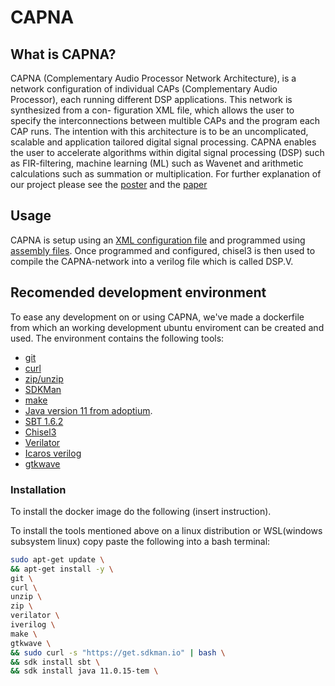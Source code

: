CAPNA
=======================

## What is CAPNA?
CAPNA (Complementary Audio Processor Network Architecture), is a network configuration of individual CAPs (Complementary Audio Processor), each running different DSP applications. This network is synthesized from a con- figuration XML file, which allows the user to specify the interconnections between multible CAPs and the program each CAP runs. The intention with this architecture is to be an uncomplicated, scalable and application tailored digital signal processing.
CAPNA enables the user to accelerate algorithms within digital signal processing (DSP) such as FIR-filtering, machine learning (ML) such as Wavenet and arithmetic calculations such as summation or multiplication. For further explanation of our project please see the [poster](Poster-GRP09-COMPUTE22-1-DSP.pdf) and the [paper](PAPER_GRP09_COMPUTE22-1.pdf)


## Usage
CAPNA is setup using an [XML configuration file](Config) and programmed using [assembly files](Programs).
Once programmed and configured, chisel3 is then used to compile the CAPNA-network into a verilog file which is called DSP.V.

## Recomended development environment
To ease any development on or using CAPNA, we've made a dockerfile from which an working development ubuntu enviroment can be created and used. 
The environment contains the following tools:
- [git](https://git-scm.com/)
- [curl](https://curl.se/)
- [zip/unzip](http://infozip.sourceforge.net/)
- [SDKMan](https://sdkman.io/)
- [make](https://www.gnu.org/software/make/)
- [Java version 11 from adoptium](https://adoptium.net/).
- [SBT 1.6.2](https://www.scala-sbt.org/)
- [Chisel3](https://github.com/chipsalliance/chisel3)
- [Verilator](https://www.veripool.org/verilator/)
- [Icaros verilog](http://iverilog.icarus.com/)
- [gtkwave](http://gtkwave.sourceforge.net/)

### Installation
To install the docker image do the following (insert instruction).

To install the tools mentioned above on a linux distribution or WSL(windows subsystem linux) copy paste the following into a bash terminal:
```bash
sudo apt-get update \
&& apt-get install -y \
git \
curl \
unzip \
zip \
verilator \
iverilog \
make \
gtkwave \
&& sudo curl -s "https://get.sdkman.io" | bash \
&& sdk install sbt \
&& sdk install java 11.0.15-tem \
```
